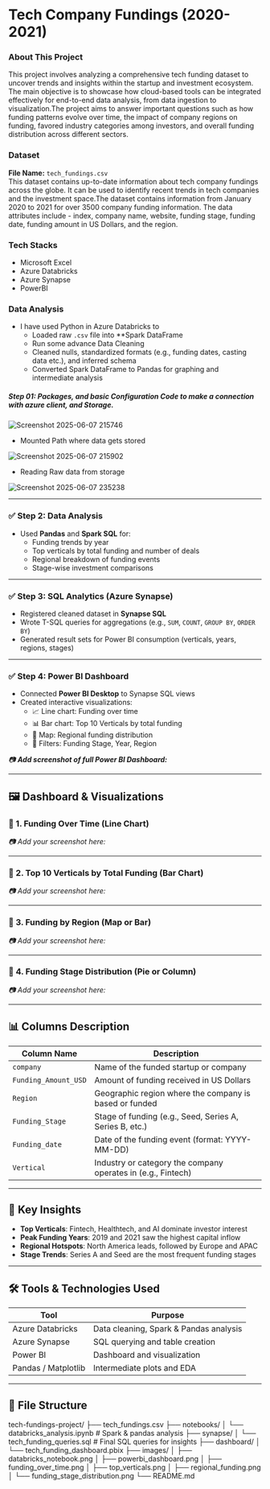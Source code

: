 # Tech Company Fundings (2020-2021)

### About This Project
This project involves analyzing a comprehensive tech funding dataset to uncover trends and insights within the startup and investment ecosystem.
The main objective is to showcase how cloud-based tools can be integrated effectively for end-to-end data analysis, from data ingestion to visualization.The project aims to answer important questions such as how funding patterns evolve over time, the impact of company regions on funding, favored industry categories among investors, and overall funding distribution across different sectors.

### Dataset

**File Name:** `tech_fundings.csv`  
This dataset contains up-to-date information about tech company fundings across the globe. It can be used to identify recent trends in tech companies and the investment space.The dataset contains information from January 2020 to 2021 for over 3500 company funding information. The data attributes include - index, company name, website, funding stage, funding date, funding amount in US Dollars, and the region.

### Tech Stacks
- Microsoft Excel
- Azure Databricks
- Azure Synapse
- PowerBI

### Data Analysis
- I have used Python in Azure Databricks to
  - Loaded raw `.csv` file into **Spark DataFrame
  - Run some advance Data Cleaning
  - Cleaned nulls, standardized formats (e.g., funding dates, casting data etc.), and inferred schema
  - Converted Spark DataFrame to Pandas for graphing and intermediate analysis

##### Step 01: Packages, and basic Configuration Code to make a connection with azure client, and Storage. 
![Screenshot 2025-06-07 215746](https://github.com/user-attachments/assets/4a8e19da-51f0-4d12-86fc-08f61a637a82)

  - Mounted Path where data gets stored
    
 ![Screenshot 2025-06-07 215902](https://github.com/user-attachments/assets/3499837c-bad1-40ee-a025-d10bfbd2b964)
 
  - Reading Raw data from storage
    
![Screenshot 2025-06-07 235238](https://github.com/user-attachments/assets/b2db0cbb-d294-4f65-8799-96d5e5a744c4)

---

### ✅ Step 2: Data Analysis
- Used **Pandas** and **Spark SQL** for:
  - Funding trends by year
  - Top verticals by total funding and number of deals
  - Regional breakdown of funding events
  - Stage-wise investment comparisons

---

### ✅ Step 3: SQL Analytics (Azure Synapse)
- Registered cleaned dataset in **Synapse SQL**
- Wrote T-SQL queries for aggregations (e.g., `SUM`, `COUNT`, `GROUP BY`, `ORDER BY`)
- Generated result sets for Power BI consumption (verticals, years, regions, stages)

---

### ✅ Step 4: Power BI Dashboard
- Connected **Power BI Desktop** to Synapse SQL views
- Created interactive visualizations:
  - 📈 Line chart: Funding over time
  - 📊 Bar chart: Top 10 Verticals by total funding
  - 🧭 Map: Regional funding distribution
  - 🧩 Filters: Funding Stage, Year, Region

_📷 **Add screenshot of full Power BI Dashboard:**_  

---

## 🖼 Dashboard & Visualizations

### 🔹 1. Funding Over Time (Line Chart)
_📷 Add your screenshot here:_  

---

### 🔹 2. Top 10 Verticals by Total Funding (Bar Chart)
_📷 Add your screenshot here:_  

---

### 🔹 3. Funding by Region (Map or Bar)
_📷 Add your screenshot here:_  

---

### 🔹 4. Funding Stage Distribution (Pie or Column)
_📷 Add your screenshot here:_  

---

## 📊 Columns Description

| Column Name         | Description                                                   |
|---------------------|---------------------------------------------------------------|
| `company`           | Name of the funded startup or company                         |
| `Funding_Amount_USD`| Amount of funding received in US Dollars                      |
| `Region`            | Geographic region where the company is based or funded        |
| `Funding_Stage`     | Stage of funding (e.g., Seed, Series A, Series B, etc.)       |
| `Funding_date`      | Date of the funding event (format: YYYY-MM-DD)                |
| `Vertical`          | Industry or category the company operates in (e.g., Fintech)  |

---

## 🧠 Key Insights

- **Top Verticals**: Fintech, Healthtech, and AI dominate investor interest
- **Peak Funding Years**: 2019 and 2021 saw the highest capital inflow
- **Regional Hotspots**: North America leads, followed by Europe and APAC
- **Stage Trends**: Series A and Seed are the most frequent funding stages

---

## 🛠 Tools & Technologies Used

| Tool            | Purpose                                  |
|-----------------|------------------------------------------|
| Azure Databricks| Data cleaning, Spark & Pandas analysis   |
| Azure Synapse   | SQL querying and table creation          |
| Power BI        | Dashboard and visualization              |
| Pandas / Matplotlib | Intermediate plots and EDA           |

---

## 📂 File Structure
tech-fundings-project/
├── tech_fundings.csv
├── notebooks/
│ └── databricks_analysis.ipynb # Spark & pandas analysis
├── synapse/
│ └── tech_funding_queries.sql # Final SQL queries for insights
├── dashboard/
│ └── tech_funding_dashboard.pbix
├── images/
│ ├── databricks_notebook.png
│ ├── powerbi_dashboard.png
│ ├── funding_over_time.png
│ ├── top_verticals.png
│ ├── regional_funding.png
│ └── funding_stage_distribution.png
└── README.md

